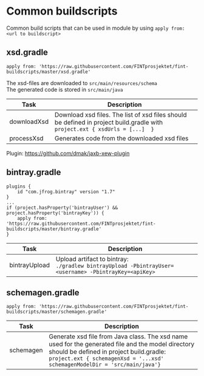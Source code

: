 # Common buildscripts

Common build scripts that can be used in module by using `apply from: <url to buildscript>`

## xsd.gradle

`apply from: 'https://raw.githubusercontent.com/FINTprosjektet/fint-buildscripts/master/xsd.gradle'`  

The xsd-files are downloaded to `src/main/resources/schema`  
The generated code is stored in `src/main/java`  

| Task | Description |
|------|-------------|
| downloadXsd | Download xsd files. The list of xsd files should be defined in project build.gradle with `project.ext { xsdUrls = [...]  }` |
| processXsd | Generates code from the downloaded xsd files |

Plugin: https://github.com/dmak/jaxb-xew-plugin

## bintray.gradle

```
plugins {
    id "com.jfrog.bintray" version "1.7"
}
...
if (project.hasProperty('bintrayUser') && project.hasProperty('bintrayKey')) {
    apply from: 'https://raw.githubusercontent.com/FINTprosjektet/fint-buildscripts/master/bintray.gradle'
}
```

| Task | Description |
|------|-------------|
| bintrayUpload | Upload artifact to bintray:<br>`./gradlew bintrayUpload -PbintrayUser=<username> -PbintrayKey=<apiKey>` |

## schemagen.gradle

`apply from: 'https://raw.githubusercontent.com/FINTprosjektet/fint-buildscripts/master/schemagen.gradle'`

| Task | Description |
|------|-------------|
| schemagen | Generate xsd file from Java class. The xsd name used for the generated file and the model directory should be defined in project build.gradle:<br> `project.ext { schemagenXsd = '...xsd' schemagenModelDir = 'src/main/java'}` |
